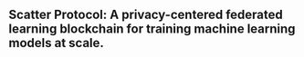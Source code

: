 ## Scatter Protocol: A privacy-centered federated learning blockchain for training machine learning models at scale.
